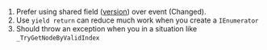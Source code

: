 1. Prefer using shared field ([version](https://source.dot.net/#System.Collections/System/Collections/Generic/LinkedList.cs,20)) over event (Changed).
1. Use `yield return` can reduce much work when you create a `IEnumerator`
1. Should throw an exception when you in a situation like `_TryGetNodeByValidIndex`
